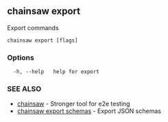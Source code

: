 ## chainsaw export

Export commands

```
chainsaw export [flags]
```

### Options

```
  -h, --help   help for export
```

### SEE ALSO

* [chainsaw](chainsaw.md)	 - Stronger tool for e2e testing
* [chainsaw export schemas](chainsaw_export_schemas.md)	 - Export JSON schemas

